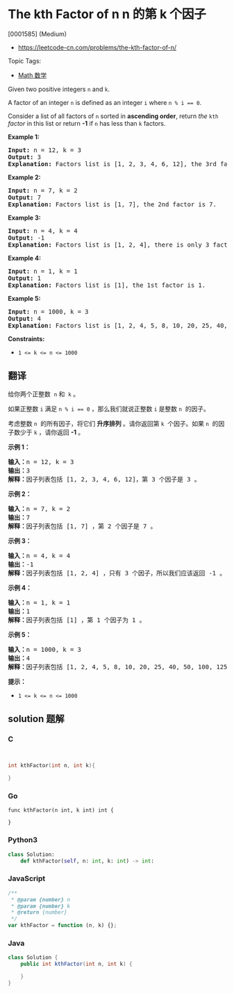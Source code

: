 # The kth Factor of n n 的第 k 个因子

[0001585] (Medium)

- https://leetcode-cn.com/problems/the-kth-factor-of-n/

Topic Tags:

- [Math 数学](https://leetcode-cn.com/tag/math/)

Given two positive integers `n` and `k`.

A factor of an integer `n` is defined as an integer `i` where `n % i == 0`.

Consider a list of all factors of `n` sorted in **ascending order**, return _the_ `kth` _factor_ in this list or return **\-1** if `n` has less than `k` factors.

**Example 1:**

<pre><strong>Input:</strong> n = 12, k = 3
<strong>Output:</strong> 3
<strong>Explanation:</strong> Factors list is [1, 2, 3, 4, 6, 12], the 3rd factor is 3.
</pre>

**Example 2:**

<pre><strong>Input:</strong> n = 7, k = 2
<strong>Output:</strong> 7
<strong>Explanation:</strong> Factors list is [1, 7], the 2nd factor is 7.
</pre>

**Example 3:**

<pre><strong>Input:</strong> n = 4, k = 4
<strong>Output:</strong> -1
<strong>Explanation:</strong> Factors list is [1, 2, 4], there is only 3 factors. We should return -1.
</pre>

**Example 4:**

<pre><strong>Input:</strong> n = 1, k = 1
<strong>Output:</strong> 1
<strong>Explanation:</strong> Factors list is [1], the 1st factor is 1.
</pre>

**Example 5:**

<pre><strong>Input:</strong> n = 1000, k = 3
<strong>Output:</strong> 4
<strong>Explanation:</strong> Factors list is [1, 2, 4, 5, 8, 10, 20, 25, 40, 50, 100, 125, 200, 250, 500, 1000].
</pre>

**Constraints:**

- `1 <= k <= n <= 1000`

## 翻译

给你两个正整数  `n` 和  `k` 。

如果正整数 `i` 满足 `n % i == 0` ，那么我们就说正整数 `i` 是整数 `n`  的因子。

考虑整数 `n`  的所有因子，将它们 **升序排列** 。请你返回第 `k`  个因子。如果 `n`  的因子数少于 `k` ，请你返回 **\-1** 。

**示例 1：**

<pre><strong>输入：</strong>n = 12, k = 3
<strong>输出：</strong>3
<strong>解释：</strong>因子列表包括 [1, 2, 3, 4, 6, 12]，第 3 个因子是 3 。
</pre>

**示例 2：**

<pre><strong>输入：</strong>n = 7, k = 2
<strong>输出：</strong>7
<strong>解释：</strong>因子列表包括 [1, 7] ，第 2 个因子是 7 。
</pre>

**示例 3：**

<pre><strong>输入：</strong>n = 4, k = 4
<strong>输出：</strong>-1
<strong>解释：</strong>因子列表包括 [1, 2, 4] ，只有 3 个因子，所以我们应该返回 -1 。
</pre>

**示例 4：**

<pre><strong>输入：</strong>n = 1, k = 1
<strong>输出：</strong>1
<strong>解释：</strong>因子列表包括 [1] ，第 1 个因子为 1 。
</pre>

**示例 5：**

<pre><strong>输入：</strong>n = 1000, k = 3
<strong>输出：</strong>4
<strong>解释：</strong>因子列表包括 [1, 2, 4, 5, 8, 10, 20, 25, 40, 50, 100, 125, 200, 250, 500, 1000] 。
</pre>

**提示：**

- `1 <= k <= n <= 1000`

## solution 题解

### C

```c


int kthFactor(int n, int k){

}
```

### Go

```golang
func kthFactor(n int, k int) int {

}
```

### Python3

```python
class Solution:
    def kthFactor(self, n: int, k: int) -> int:
```

### JavaScript

```javascript
/**
 * @param {number} n
 * @param {number} k
 * @return {number}
 */
var kthFactor = function (n, k) {};
```

### Java

```java
class Solution {
    public int kthFactor(int n, int k) {

    }
}
```
